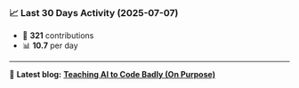 <!--START_STATS-->
### 📈 Last 30 Days Activity (2025-07-07)  
- 🧮 **321** contributions  
- 📊 **10.7** per day
---
📝 **Latest blog:** [**Teaching AI to Code Badly (On Purpose)**](https://andriak.com/blog/badly-trained-ai)
<!--END_STATS-->
